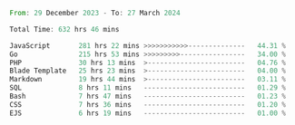 
<!--START_SECTION:waka-->

```rust
From: 29 December 2023 - To: 27 March 2024

Total Time: 632 hrs 46 mins

JavaScript       281 hrs 22 mins >>>>>>>>>>>--------------   44.31 %
Go               215 hrs 53 mins >>>>>>>>>----------------   34.00 %
PHP              30 hrs 13 mins  >------------------------   04.76 %
Blade Template   25 hrs 23 mins  >------------------------   04.00 %
Markdown         19 hrs 44 mins  >------------------------   03.11 %
SQL              8 hrs 11 mins   -------------------------   01.29 %
Bash             7 hrs 47 mins   -------------------------   01.23 %
CSS              7 hrs 36 mins   -------------------------   01.20 %
EJS              6 hrs 19 mins   -------------------------   01.00 %
```

<!--END_SECTION:waka-->
<!---
Abedmuh/Abedmuh is a ✨ special ✨ repository because its `README.md` (this file) appears on your GitHub profile.
You can click the Preview link to take a look at your changes.
--->
